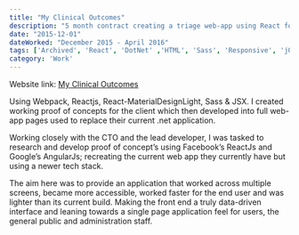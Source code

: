 ```yaml
---
title: "My Clinical Outcomes"
description: "5 month contract creating a triage web-app using React for patients."
date: "2015-12-01"
dateWorked: "December 2015 - April 2016"
tags: ['Archived', 'React', 'DotNet' ,'HTML', 'Sass', 'Responsive', 'jQuery', 'Freelance']
category: 'Work'
---
```


Website link: [My Clinical Outcomes](https://www.myclinicaloutcomes.com)

Using Webpack, Reactjs, React-MaterialDesignLight, Sass & JSX. I created working proof of concepts for the client which then developed into full web-app pages used to replace their current .net application.

Working closely with the CTO and the lead developer, I was tasked to research and develop proof of concept’s using Facebook’s ReactJs and Google’s AngularJs; recreating the current web app they currently have but using a newer tech stack.

The aim here was to provide an application that worked across multiple screens, became more accessible, worked faster for the end user and was lighter than its current build. Making the front end a truly data-driven interface and leaning towards a single page application feel for users, the general public and administration staff.